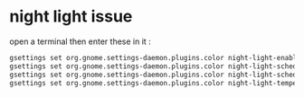 # night light issue

open a terminal then enter these in it :

```bash
gsettings set org.gnome.settings-daemon.plugins.color night-light-enabled true
gsettings set org.gnome.settings-daemon.plugins.color night-light-schedule-from 0
gsettings set org.gnome.settings-daemon.plugins.color night-light-schedule-to 24
gsettings set org.gnome.settings-daemon.plugins.color night-light-temperature 4500
```




